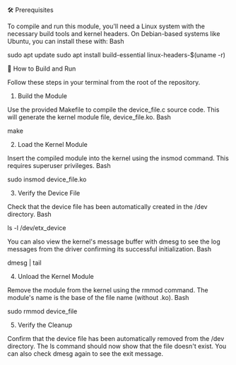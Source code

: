 🛠️ Prerequisites

To compile and run this module, you'll need a Linux system with the necessary build tools and kernel headers. On Debian-based systems like Ubuntu, you can install these with:
Bash

sudo apt update
sudo apt install build-essential linux-headers-$(uname -r)

🚀 How to Build and Run

Follow these steps in your terminal from the root of the repository.

1. Build the Module

Use the provided Makefile to compile the device_file.c source code. This will generate the kernel module file, device_file.ko.
Bash

make

2. Load the Kernel Module

Insert the compiled module into the kernel using the insmod command. This requires superuser privileges.
Bash

sudo insmod device_file.ko

3. Verify the Device File

Check that the device file has been automatically created in the /dev directory.
Bash

ls -l /dev/etx_device

You can also view the kernel's message buffer with dmesg to see the log messages from the driver confirming its successful initialization.
Bash

dmesg | tail

4. Unload the Kernel Module

Remove the module from the kernel using the rmmod command. The module's name is the base of the file name (without .ko).
Bash

sudo rmmod device_file

5. Verify the Cleanup

Confirm that the device file has been automatically removed from the /dev directory. The ls command should now show that the file doesn't exist. You can also check dmesg again to see the exit message.
